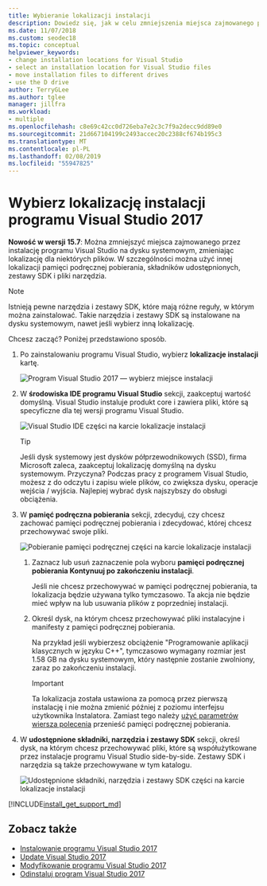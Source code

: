 ```yaml
---
title: Wybieranie lokalizacji instalacji
description: Dowiedz się, jak w celu zmniejszenia miejsca zajmowanego przez instalację programu Visual Studio na dysku systemowym, zmieniając lokalizację pamięci podręcznej pobierania, składników udostępnionych, zestawy SDK i narzędzi na różnych dyskach.
ms.date: 11/07/2018
ms.custom: seodec18
ms.topic: conceptual
helpviewer_keywords:
- change installation locations for Visual Studio
- select an installation location for Visual Studio files
- move installation files to different drives
- use the D drive
author: TerryGLee
ms.author: tglee
manager: jillfra
ms.workload:
- multiple
ms.openlocfilehash: c8e69c42cc0d726eba7e2c3c7f9a2decc9dd89e0
ms.sourcegitcommit: 21d667104199c2493accec20c2388cf674b195c3
ms.translationtype: MT
ms.contentlocale: pl-PL
ms.lasthandoff: 02/08/2019
ms.locfileid: "55947825"
---
```

# <a name="select-the-installation-locations-in-visual-studio-2017"></a>Wybierz lokalizację instalacji programu Visual Studio 2017

**Nowość w wersji 15.7**: Można zmniejszyć miejsca zajmowanego przez instalację programu Visual Studio na dysku systemowym, zmieniając lokalizację dla niektórych plików. W szczególności można użyć innej lokalizacji pamięci podręcznej pobierania, składników udostępnionych, zestawy SDK i pliki narzędzia.

   > [!NOTE]
   > Istnieją pewne narzędzia i zestawy SDK, które mają różne reguły, w którym można zainstalować. Takie narzędzia i zestawy SDK są instalowane na dysku systemowym, nawet jeśli wybierz inną lokalizację.

Chcesz zacząć? Poniżej przedstawiono sposób.

1. Po zainstalowaniu programu Visual Studio, wybierz **lokalizacje instalacji** kartę.

   ![Program Visual Studio 2017 — wybierz miejsce instalacji](media/vs-installation-locations.png "wybierz lokalizację instalacji.")

1. W **środowiska IDE programu Visual Studio** sekcji, zaakceptuj wartość domyślną. Visual Studio instaluje produkt core i zawiera pliki, które są specyficzne dla tej wersji programu Visual Studio.

   ![Visual Studio IDE części na karcie lokalizacje instalacji](media/vs-installation-locations-ide.png "Zaakceptuj domyślne ustawienie w sekcji środowiska IDE programu Visual Studio na karcie lokalizacji instalacji.")

   > [!TIP]
   > Jeśli dysk systemowy jest dysków półprzewodnikowych (SSD), firma Microsoft zaleca, zaakceptuj lokalizację domyślną na dysku systemowym. Przyczyna? Podczas pracy z programem Visual Studio, możesz z do odczytu i zapisu wiele plików, co zwiększa dysku, operacje wejścia / wyjścia. Najlepiej wybrać dysk najszybszy do obsługi obciążenia.

1. W **pamięć podręczna pobierania** sekcji, zdecyduj, czy chcesz zachować pamięci podręcznej pobierania i zdecydować, której chcesz przechowywać swoje pliki.

     ![Pobieranie pamięci podręcznej części na karcie lokalizacje instalacji](media/vs-installation-locations-cache.png "wybierz, czy zachowywać pamięci podręcznej pobierania po zakończeniu instalacji, a następnie określ dysk, na którym chcesz przechowywać pliki.")

    1. Zaznacz lub usuń zaznaczenie pola wyboru **pamięci podręcznej pobierania Kontynuuj po zakończeniu instalacji**.

       Jeśli nie chcesz przechowywać w pamięci podręcznej pobierania, ta lokalizacja będzie używana tylko tymczasowo. Ta akcja nie będzie mieć wpływ na lub usuwania plików z poprzedniej instalacji.

    1. Określ dysk, na którym chcesz przechowywać pliki instalacyjne i manifesty z pamięci podręcznej pobierania.

        Na przykład jeśli wybierzesz obciążenie "Programowanie aplikacji klasycznych w języku C++", tymczasowo wymagany rozmiar jest 1.58 GB na dysku systemowym, który następnie zostanie zwolniony, zaraz po zakończeniu instalacji.

       > [!IMPORTANT]
       > Ta lokalizacja została ustawiona za pomocą przez pierwszą instalację i nie można zmienić później z poziomu interfejsu użytkownika Instalatora. Zamiast tego należy [użyć parametrów wiersza polecenia](use-command-line-parameters-to-install-visual-studio.md) przenieść pamięci podręcznej pobierania.

1. W **udostępnione składniki, narzędzia i zestawy SDK** sekcji, określ dysk, na którym chcesz przechowywać pliki, które są współużytkowane przez instalacje programu Visual Studio side-by-side. Zestawy SDK i narzędzia są także przechowywane w tym katalogu.

   ![Udostępnione składniki, narzędzia i zestawy SDK części na karcie lokalizacje instalacji](media/vs-installation-locations-shared.png "Określ lokalizację, w którym chcesz przechowywać współużytkowanych składników, narzędzi i zestawów SDK.")

[!INCLUDE[install_get_support_md](includes/install_get_support_md.md)]

## <a name="see-also"></a>Zobacz także

* [Instalowanie programu Visual Studio 2017](install-visual-studio.md)
* [Update Visual Studio 2017](update-visual-studio.md)
* [Modyfikowanie programu Visual Studio 2017](update-visual-studio.md)
* [Odinstaluj program Visual Studio 2017](uninstall-visual-studio.md)
